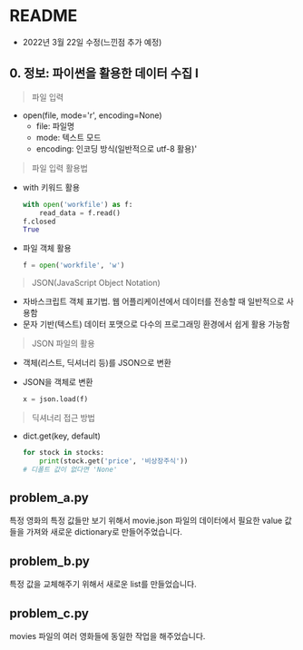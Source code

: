 # README

- 2022년 3월 22일 수정(느낀점 추가 예정)



## 0. 정보: 파이썬을 활용한 데이터 수집 I

> 파일 입력

- open(file, mode='r', encoding=None)
  - file: 파일명
  - mode: 텍스트 모드
  - encoding: 인코딩 방식(일반적으로 utf-8 활용)'



> 파일 입력 활용법

- with 키워드 활용

  ```python
  with open('workfile') as f:
      read_data = f.read()
  f.closed
  True
  ```

- 파일 객체 활용

  ```python
  f = open('workfile', 'w')
  ```



> JSON(JavaScript Object Notation)

- 자바스크립트 객체 표기법. 웹 어플리케이션에서 데이터를 전송할 때 일반적으로 사용함
- 문자 기반(텍스트) 데이터 포맷으로 다수의 프로그래밍 환경에서 쉽게 활용 가능함



> JSON 파일의 활용

- 객체(리스트, 딕셔너리 등)를 JSON으로 변환

- JSON을 객체로 변환

  ```python
  x = json.load(f)
  ```



> 딕셔너리 접근 방법

- dict.get(key, default)

  ```python
  for stock in stocks:
      print(stock.get('price', '비상장주식'))
  # 디폴트 값이 없다면 'None'
  ```

  

## problem_a.py

특정 영화의 특정 값들만 보기 위해서 movie.json 파일의 데이터에서 필요한 value 값들을 가져와 새로운 dictionary로 만들어주었습니다.

## problem_b.py

특정 값을 교체해주기 위해서 새로운 list를 만들었습니다.

## problem_c.py 

movies 파일의 여러 영화들에 동일한 작업을 해주었습니다.